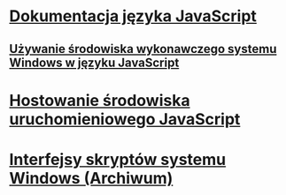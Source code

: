 # [Dokumentacja języka JavaScript](javascript/javascript-language-reference.md)
## [Używanie środowiska wykonawczego systemu Windows w języku JavaScript](jswinrt/using-the-windows-runtime-in-javascript.md)
# [Hostowanie środowiska uruchomieniowego JavaScript](chakra-hosting/javascript-runtime-hosting.md)
# [Interfejsy skryptów systemu Windows (Archiwum)](winscript/windows-script-interfaces.md)
